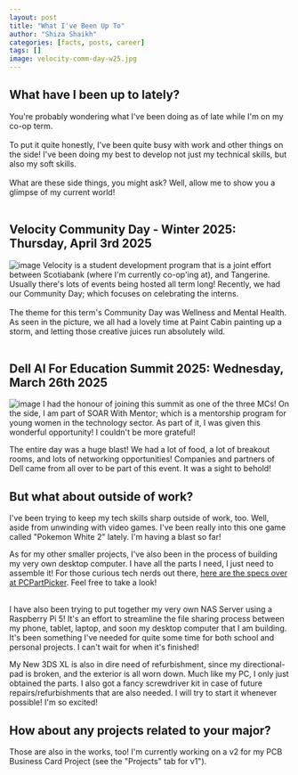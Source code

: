 ```yaml
---
layout: post
title: "What I've Been Up To"
author: "Shiza Shaikh"
categories: [facts, posts, career]
tags: []
image: velocity-comm-day-w25.jpg
---
```


## What have I been up to lately?
You're probably wondering what I've been doing as of late while I'm on my co-op term. 
<br/> 
<br/>
To put it quite honestly, I've been quite busy with work and other things on the side! I've been doing my best to develop not just my technical skills, but also my soft skills.
<br/>
<br/>
What are these side things, you might ask? Well, allow me to show you a glimpse of my current world!
<br/>
<br/>

## Velocity Community Day - Winter 2025: Thursday, April 3rd 2025
![image](https://github.com/user-attachments/assets/5efe30d6-7427-4f39-8abc-9f2e1d7d16e8)
Velocity is a student development program that is a joint effort between Scotiabank (where I'm currently co-op'ing at), and Tangerine. Usually there's lots of events being hosted all term long! Recently, we had our Community Day; which focuses on celebrating the interns. 
<br/>
<br/>The theme for this term's Community Day was Wellness and Mental Health. As seen in the picture, we all had a lovely time at Paint Cabin painting up a storm, and letting those creative juices run absolutely wild.
<br/>
<br/>


## Dell AI For Education Summit 2025: Wednesday, March 26th 2025
![image](https://github.com/user-attachments/assets/fe251194-b04b-474f-aa3b-e0fab1774abd)
I had the honour of joining this summit as one of the three MCs! On the side, I am part of SOAR With Mentor; which is a mentorship program for young women in the technology sector. As part of it, I was given this wonderful opportunity! I couldn't be more grateful! 
<br/>

The entire day was a huge blast! We had a lot of food, a lot of breakout rooms, and lots of networking opportunities! Companies and partners of Dell came from all over to be part of this event. It was a sight to behold! 

## But what about outside of work?

I've been trying to keep my tech skills sharp outside of work, too. Well, aside from unwinding with video games. I've been really into this one game called "Pokemon White 2" lately. I'm having a blast so far!
<br/>

As for my other smaller projects, I've also been in the process of building my very own desktop computer. I have all the parts I need, I just need to assemble it! For those curious tech nerds out there, [here are the specs over at PCPartPicker](https://ca.pcpartpicker.com/list/GCTsjn). Feel free to take a look!
<br/>
<br/>

I have also been trying to put together my very own NAS Server using a Raspberry Pi 5! It's an effort to streamline the file sharing process between my phone, tablet, laptop, and soon my desktop computer that I am building. It's been something I've needed for quite some time for both school and personal projects. I can't wait for when it's finished!
<br/>

My New 3DS XL is also in dire need of refurbishment, since my directional-pad is broken, and the exterior is all worn down. Much like my PC, I only just obtained the parts. I also got a fancy screwdriver kit in case of future repairs/refurbishments that are also needed. I will try to start it whenever possible! I'm so excited!

## How about any projects related to your major?
Those are also in the works, too! I'm currently working on a v2 for my PCB Business Card Project (see the "Projects" tab for v1"). 
